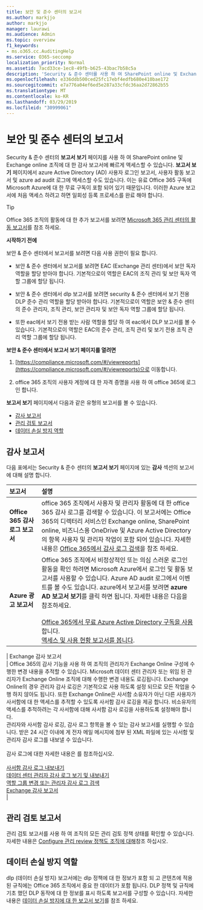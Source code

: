 ```yaml
---
title: 보안 및 준수 센터의 보고서
ms.author: markjjo
author: markjjo
manager: laurawi
ms.audience: Admin
ms.topic: overview
f1_keywords:
- ms.o365.cc.AuditingHelp
ms.service: O365-seccomp
localization_priority: Normal
ms.assetid: 7acd33ce-1ec8-49fb-b625-43bac7b58c5a
description: 'Security & 준수 센터를 사용 하 여 SharePoint online 및 Exchange Online 조직에 대 한 다양 한 보고서 및 Azure Active Directory 보고서를 확인할 수 있습니다.  '
ms.openlocfilehash: e336ddb500ced25fc17ebf4edfb680e410bae172
ms.sourcegitcommit: e7a776a04ef6ed5e287a33cfdc36aa2d72862b55
ms.translationtype: MT
ms.contentlocale: ko-KR
ms.lasthandoff: 03/29/2019
ms.locfileid: "30999061"
---
```

# <a name="reports-in-the-security--compliance-center"></a>보안 및 준수 센터의 보고서

Security & 준수 센터의 **보고서 보기** 페이지를 사용 하 여 SharePoint online 및 Exchange online 조직에 대 한 감사 보고서에 빠르게 액세스할 수 있습니다. **보고서 보기** 페이지에서 azure Active Directory (AD) 사용자 로그인 보고서, 사용자 활동 보고서 및 azure ad audit 로그에 액세스할 수도 있습니다. 이는 유료 Office 365 구독에 Microsoft Azure에 대 한 무료 구독이 포함 되어 있기 때문입니다. 이러한 Azure 보고서에 처음 액세스 하려고 하면 일회성 등록 프로세스를 완료 해야 합니다. 
  
> [!TIP]
> Office 365 조직의 활동에 대 한 추가 보고서를 보려면 [Microsoft 365 관리 센터의 활동 보고서](https://support.office.com/article/0d6dfb17-8582-4172-a9a9-aed798150263)를 참조 하세요. 
  
 **시작하기 전에**
  
보안 & 준수 센터에서 보고서를 보려면 다음 사용 권한이 필요 합니다.
  
- 보안 & 준수 센터에서 보고서를 보려면 EAC (Exchange 관리 센터)에서 보안 독자 역할을 할당 받아야 합니다. 기본적으로이 역할은 EAC의 조직 관리 및 보안 독자 역할 그룹에 할당 됩니다.
    
- 보안 & 준수 센터에서 dlp 보고서를 보려면 security & 준수 센터에서 보기 전용 DLP 준수 관리 역할을 할당 받아야 합니다. 기본적으로이 역할은 보안 & 준수 센터의 준수 관리자, 조직 관리, 보안 관리자 및 보안 독자 역할 그룹에 할당 됩니다.

- 또한 eac에서 보기 전용 받는 사람 역할을 할당 하 여 eac에서 DLP 보고서를 볼 수 있습니다. 기본적으로이 역할은 EAC의 준수 관리, 조직 관리 및 보기 전용 조직 관리 역할 그룹에 할당 됩니다.
  
 **보안 & 준수 센터에서 보고서 보기 페이지를 열려면**
  
1. [https://compliance.microsoft.com/#/viewreports](https://compliance.microsoft.com/#/viewreports)으로 이동합니다.
    
2. office 365 조직의 사용자 계정에 대 한 자격 증명을 사용 하 여 office 365에 로그인 합니다.
    
**보고서 보기** 페이지에서 다음과 같은 유형의 보고서를 볼 수 있습니다. 
  
- [감사 보고서](#auditing-reports)
- [관리 검토 보고서](#supervisory-review-report)
- [데이터 손실 방지 역할](#data-loss-prevention-reports)
    
## <a name="auditing-reports"></a>감사 보고서

다음 표에서는 Security & 준수 센터의 **보고서 보기** 페이지에 있는 **감사** 섹션의 보고서에 대해 설명 합니다. 
  
|**보고서**|**설명**|
|:-----|:-----|
|**Office 365 감사 로그 보고서** <br/> |office 365 조직에서 사용자 및 관리자 활동에 대 한 office 365 감사 로그를 검색할 수 있습니다. 이 보고서에는 Office 365의 디렉터리 서비스인 Exchange online, SharePoint online, 비즈니스용 OneDrive 및 Azure Active Directory의 항목 사용자 및 관리자 작업이 포함 되어 있습니다. 자세한 내용은 [Office 365에서 감사 로그 검색](search-the-audit-log-in-security-and-compliance.md)을 참조 하세요.  <br/> |
|**Azure 광고 보고서** <br/> |Office 365 조직에서 비정상적인 또는 의심 스러운 로그인 활동을 확인 하려면 Microsoft Azure에서 로그인 및 활동 보고서를 사용할 수 있습니다. Azure AD audit 로그에서 이벤트를 볼 수도 있습니다. azure에서 보고서를 보려면 **azure AD 보고서 보기**를 클릭 하면 됩니다. 자세한 내용은 다음을 참조하세요. <br/><br/>[Office 365에서 무료 Azure Active Directory 구독을 사용](use-your-free-azure-ad-subscription-in-office-365.md)합니다. <br/> [액세스 및 사용 현황 보고서를 봅니다](http://go.microsoft.com/fwlink/p/?LinkId=506902).  <br/> |
|
            Exchange 감사 보고서 <br/> | Office 365의 감사 기능을 사용 하 여 조직의 관리자가 Exchange Online 구성에 수행한 변경 내용을 추적할 수 있습니다. Microsoft 데이터 센터 관리자 또는 위임 된 관리자가 Exchange Online 조직에 대해 수행한 변경 내용도 로깅됩니다. Exchange Online의 경우 관리자 감사 로깅은 기본적으로 사용 하도록 설정 되므로 모든 작업을 수행 하지 않아도 됩니다. 또한 Exchange Online은 사서함 소유자가 아닌 다른 사용자가 사서함에 대 한 액세스를 추적할 수 있도록 사서함 감사 로깅을 제공 합니다. 비소유자의 액세스를 추적하려는 각 사서함에 대해 사서함 감사 로깅을 사용하도록 설정해야 합니다.  <br/>  관리자와 사서함 감사 로깅, 감사 로그 항목을 볼 수 있는 감사 보고서를 실행할 수 있습니다. 받은 24 시간 이내에 게 전자 메일 메시지에 첨부 된 XML 파일에 있는 사서함 및 관리자 감사 로그를 내보낼 수 있습니다. <br/><br/>감사 로그에 대한 자세한 내용은 를 참조하십시오.  <br/><br/> [사서함 감사 로그 내보내기](http://go.microsoft.com/fwlink/p/?LinkID=404104) <br/> [데이터 센터 관리자 감사 로그 보기 및 내보내기](http://go.microsoft.com/fwlink/p/?LinkId=404109) <br/> [역할 그룹 변경 또는 관리자 감사 로그 검색](http://go.microsoft.com/fwlink/p/?LinkId=404105) <br/>   [Exchange 감사 보고서](http://go.microsoft.com/fwlink/p/?LinkID=395232)  <br/> |
   
## <a name="supervisory-review-report"></a>관리 검토 보고서

관리 검토 보고서를 사용 하 여 조직의 모든 관리 검토 정책 상태를 확인할 수 있습니다. 자세한 내용은 [Configure 관리 review 정책도 조직에 대해](configure-supervision-policies.md)참조 하십시오.
  
## <a name="data-loss-prevention-reports"></a>데이터 손실 방지 역할

dlp (데이터 손실 방지) 보고서에는 dlp 정책에 대 한 정보가 포함 되 고 콘텐츠에 적용 된 규칙에는 Office 365 조직에서 중요 한 데이터가 포함 됩니다. DLP 정책 및 규칙에 기초 했던 DLP 동작에 대 한 정보를 표시 하도록 보고서를 구성할 수 있습니다. 자세한 내용은 [데이터 손실 방지에 대 한 보고서 보기](view-the-dlp-reports.md)를 참조 하세요.
